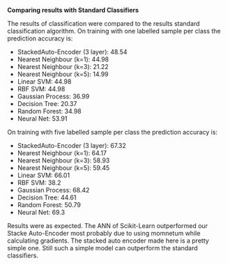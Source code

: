 **Comparing results with Standard Classifiers**

The results of classification were compared to the results standard classification algorithm.
On training with one labelled sample per class the prediction accuracy is:
- StackedAuto-Encoder (3 layer): 48.54
- Nearest Neighbour (k=1): 44.98
- Nearest Neighbour (k=3): 21.22
- Nearest Neighbour (k=5): 14.99
- Linear SVM: 44.98
- RBF SVM: 44.98
- Gaussian Process: 36.99
- Decision Tree: 20.37
- Random Forest: 34.98
- Neural Net: 53.91

On training with five labelled sample per class the prediction accuracy is:
- StackedAuto-Encoder (3 layer): 67.32
- Nearest Neighbour (k=1): 64.17
- Nearest Neighbour (k=3): 58.93
- Nearest Neighbour (k=5): 59.45
- Linear SVM: 66.01
- RBF SVM: 38.2
- Gaussian Process: 68.42
- Decision Tree: 44.61
- Random Forest: 50.79
- Neural Net: 69.3

Results were as expected. The ANN of Scikit-Learn outperformed our Stacke Auto-Encoder most probably due to using momnetum while calculating gradients. The stacked auto encoder made here is a pretty simple one. Still such a simple model can outperform the standard classifiers.
